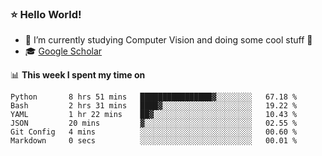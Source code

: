 ### ⭐️ Hello World!

<!--
**hologerry/hologerry** is a ✨ _special_ ✨ repository because its `README.md` (this file) appears on your GitHub profile.

Here are some ideas to get you started:

- 🔭 I’m currently working and studying on Computer Vision
- 🌱 I’m currently learning at Peking University
- 💬 Ask me about 
- 📫 How to reach me: E-mail
- 😄 Pronouns: he/his
- ⚡ Fun fact: Music is the Power
-->


- 🔭 I’m currently studying Computer Vision and doing some cool stuff 🤖
- 🎓 [Google Scholar](https://scholar.google.com/citations?user=3ykqW9wAAAAJ&hl=en)


📊 **This week I spent my time on**

<!--START_SECTION:waka-->

```text
Python       8 hrs 51 mins   ████████████████▓░░░░░░░░   67.18 %
Bash         2 hrs 31 mins   ████▓░░░░░░░░░░░░░░░░░░░░   19.22 %
YAML         1 hr 22 mins    ██▓░░░░░░░░░░░░░░░░░░░░░░   10.43 %
JSON         20 mins         ▓░░░░░░░░░░░░░░░░░░░░░░░░   02.55 %
Git Config   4 mins          ░░░░░░░░░░░░░░░░░░░░░░░░░   00.60 %
Markdown     0 secs          ░░░░░░░░░░░░░░░░░░░░░░░░░   00.01 %
```

<!--END_SECTION:waka-->
